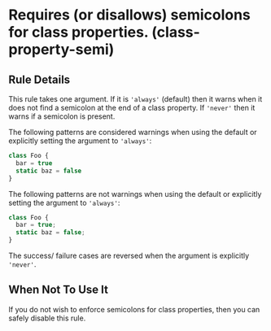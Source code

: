# Requires (or disallows) semicolons for class properties. (class-property-semi)

## Rule Details

This rule takes one argument. If it is `'always'` (default) then it warns when it does not find a semicolon at the end of a class property. If `'never'` then it warns if a semicolon is present.

The following patterns are considered warnings when using the default or explicitly setting the argument to `'always'`:

```js
class Foo {
  bar = true
  static baz = false
}
```

The following patterns are not warnings when using the default or explicitly setting the argument to `'always'`:

```js
class Foo {
  bar = true;
  static baz = false;
}
```

The success/ failure cases are reversed when the argument is explicitly `'never'`.

## When Not To Use It

If you do not wish to enforce semicolons for class properties, then you can safely disable this rule.
